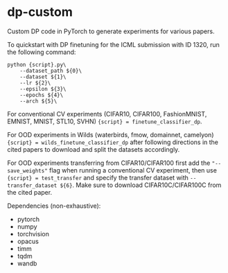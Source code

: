 # dp-custom
Custom DP code in PyTorch to generate experiments for various papers.

To quickstart with DP finetuning for the ICML submission with ID 1320, run the following command:

```
python {script}.py\
    --dataset_path ${0}\
    --dataset ${1}\
    --lr ${2}\
    --epsilon ${3}\
    --epochs ${4}\
    --arch ${5}\
```

For conventional CV experiments (CIFAR10, CIFAR100, FashionMNIST, EMNIST, MNIST, STL10, SVHN) `{script} = finetune_classifier_dp`.

For OOD experiments in Wilds (waterbirds, fmow, domainnet, camelyon) `{script} = wilds_finetune_classifier_dp` after following directions in the cited papers to download and split the datasets accordingly.

For OOD experiments transferring from CIFAR10/CIFAR100 first add the `"--save_weights"` flag when running a conventional CV experiment, then use `{script} = test_transfer` and specify the transfer dataset with `--transfer_dataset ${6}`. Make sure to download CIFAR10C/CIFAR100C from the cited paper.

Dependencies (non-exhaustive):
  - pytorch
  - numpy
  - torchvision
  - opacus
  - timm
  - tqdm
  - wandb
